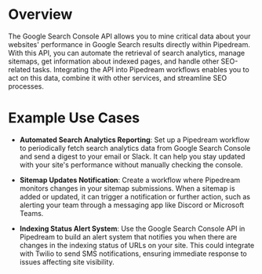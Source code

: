 # Overview

The Google Search Console API allows you to mine critical data about your websites' performance in Google Search results directly within Pipedream. With this API, you can automate the retrieval of search analytics, manage sitemaps, get information about indexed pages, and handle other SEO-related tasks. Integrating the API into Pipedream workflows enables you to act on this data, combine it with other services, and streamline SEO processes.

# Example Use Cases

- **Automated Search Analytics Reporting**: Set up a Pipedream workflow to periodically fetch search analytics data from Google Search Console and send a digest to your email or Slack. It can help you stay updated with your site's performance without manually checking the console.

- **Sitemap Updates Notification**: Create a workflow where Pipedream monitors changes in your sitemap submissions. When a sitemap is added or updated, it can trigger a notification or further action, such as alerting your team through a messaging app like Discord or Microsoft Teams.

- **Indexing Status Alert System**: Use the Google Search Console API in Pipedream to build an alert system that notifies you when there are changes in the indexing status of URLs on your site. This could integrate with Twilio to send SMS notifications, ensuring immediate response to issues affecting site visibility.
